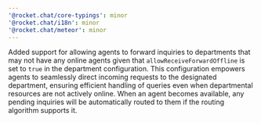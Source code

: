```yaml
---
'@rocket.chat/core-typings': minor
'@rocket.chat/i18n': minor
'@rocket.chat/meteor': minor
---
```


Added support for allowing agents to forward inquiries to departments that may not have any online agents given that `allowReceiveForwardOffline` is set to `true` in the department configuration. 
This configuration empowers agents to seamlessly direct incoming requests to the designated department, ensuring efficient handling of queries even when departmental resources are not actively online. When an agent becomes available, any pending inquiries will be automatically routed to them if the routing algorithm supports it.
